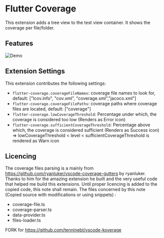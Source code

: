 # Flutter Coverage

This extension adds a tree view to the test view container. It shows the coverage per file/folder.

## Features

![Demo](https://github.com/Flutterando/flutter-coverage/vscode-koverage/master/Capture.gif)

## Extension Settings

This extension contributes the following settings:

* `flutter-coverage.coverageFileNames`: coverage file names to look for, default: ["lcov.info", "cov.xml", "coverage.xml","jacoco.xml"]
* `flutter-coverage.coverageFilePaths`: coverage paths where coverage files are located, default: ["coverage"]
* `flutter-coverage.lowCoverageThreshold`: Percentage under which, the coverage is considered too low (Renders as Error icon)
* `flutter-coverage.sufficientCoverageThreshold`: Percentage above which, the coverage is considered sufficient (Renders as Success icon)
=> lowCoverageThreshold < level < sufficientCoverageThreshold is rendered as Warn icon

## Licencing

The coverage files parsing is a mainly from https://github.com/ryanluker/vscode-coverage-gutters by ryanluker. Thanks to him for the amazing extension he built and the very useful code that helped me build this extensions. Until proper licencing is added to the copied code, this note shall remain. The files concerned by this note (Copied source with modifications or using snippets) : 
- coverage-file.ts
- coverage-parser.ts
- data-provider.ts 
- files-loader.ts

FORK for https://github.com/tenninebt/vscode-koverage
